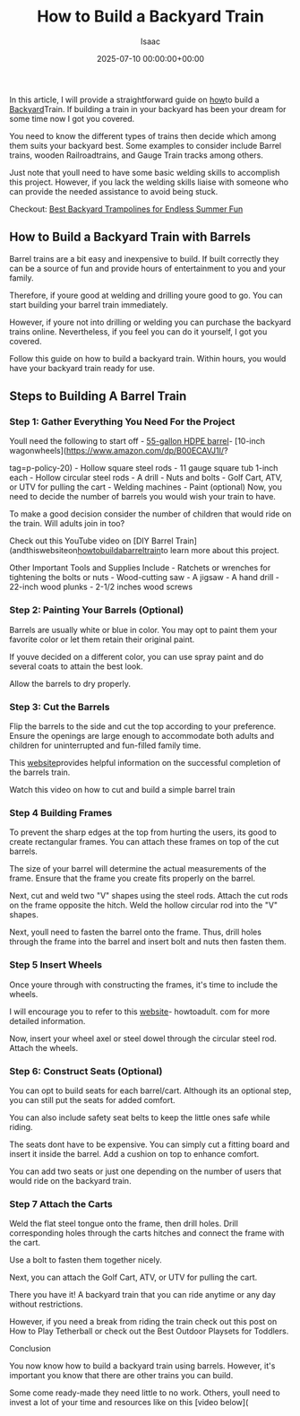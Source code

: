 ﻿---
title: How to Build a Backyard Train
description: In this article, I will provide a straightforward guide on how to build a Backyard Train. If building a train in your backyard has been your dream for some...
slug: /how-to-build-a-backyard-train/
date: 2025-07-10 00:00:00+00:00
lastmod: 2025-07-10 00:00:00+03:00
author: Isaac
categories:

- Backyard Games
tags:

- backyard-games

- how

- backyard
layout: post
---

In this article, I will provide a straightforward guide on [how](https://pestpolicy.com/how-to-camp-out-in-your-backyard/)to build a [Backyard](https://pestpolicy.com/best-backyard-trampolines/)Train. If building a train in your backyard has been your dream for some time now I got you covered.

You need to know the different types of trains then decide which among them suits your backyard best. Some examples to consider include Barrel trains, wooden Railroadtrains, and Gauge Train tracks among others.

Just note that youll need to have some basic welding skills to accomplish this project. However, if you lack the welding skills liaise with someone who can provide the needed assistance to avoid being stuck.

Checkout: [Best Backyard Trampolines for Endless Summer Fun](https://pestpolicy.com/best-backyard-trampolines/)

##  How to Build a Backyard Train with Barrels

Barrel trains are a bit easy and inexpensive to build. If built correctly they can be a source of fun and provide hours of entertainment to you and your family.

Therefore, if youre good at welding and drilling youre good to go. You can start building your barrel train immediately.

However, if youre not into drilling or welding you can purchase the backyard trains online. Nevertheless, if you feel you can do it yourself, I got you covered.

Follow this guide on how to build a backyard train. Within hours, you would have your backyard train ready for use.

##  Steps to Building A Barrel Train

###  Step 1: Gather Everything You Need For the Project

Youll need the following to start off - [55-gallon HDPE barrel](https://www.amazon.com/dp/B06Y2H5GVX/?tag=p-policy-20)- [10-inch wagonwheels](https://www.amazon.com/dp/B00ECAVJ1I/?

tag=p-policy-20) - Hollow square steel rods - 11 gauge square tub 1-inch each - Hollow circular steel rods - A drill - Nuts and bolts - Golf Cart, ATV, or UTV for pulling the cart - Welding machines - Paint (optional) Now, you need to decide the number of barrels you would wish your train to have.

To make a good decision consider the number of children that would ride on the train. Will adults join in too?

Check out this YouTube video on [DIY Barrel Train](andthiswebsiteon[howtobuildabarreltrain](https://www.popularmechanics.com/home/how-to-plans/how-to/a20791/how-to-build-a-diy-barrel-train-that-your-kids-will-love/)to learn more about this project.

Other Important Tools and Supplies Include - Ratchets or wrenches for tightening the bolts or nuts - Wood-cutting saw - A jigsaw - A hand drill - 22-inch wood plunks - 2-1/2 inches wood screws

###  Step 2: Painting Your Barrels (Optional)

Barrels are usually white or blue in color. You may opt to paint them your favorite color or let them retain their original paint.

If youve decided on a different color, you can use spray paint and do several coats to attain the best look.

Allow the barrels to dry properly.

###  Step 3: Cut the Barrels

Flip the barrels to the side and cut the top according to your preference. Ensure the openings are large enough to accommodate both adults and children for uninterrupted and fun-filled family time.

This [website](https://howtoadult.com/trailer-plastic-barrels-4709116.html)provides helpful information on the successful completion of the barrels train.

Watch this video on how to cut and build a simple barrel train

###  Step 4 Building Frames

To prevent the sharp edges at the top from hurting the users, its good to create rectangular frames. You can attach these frames on top of the cut barrels.

The size of your barrel will determine the actual measurements of the frame. Ensure that the frame you create fits properly on the barrel.

Next, cut and weld two "V" shapes using the steel rods. Attach the cut rods on the frame opposite the hitch. Weld the hollow circular rod into the "V" shapes.

Next, youll need to fasten the barrel onto the frame. Thus, drill holes through the frame into the barrel and insert bolt and nuts then fasten them.

###  Step 5 Insert Wheels

Once youre through with constructing the frames, it's time to include the wheels.

I will encourage you to refer to this [website](https://howtoadult.com/trailer-plastic-barrels-4709116.html)- howtoadult. com for more detailed information.

Now, insert your wheel axel or steel dowel through the circular steel rod. Attach the wheels.

###  Step 6: Construct Seats (Optional)

You can opt to build seats for each barrel/cart. Although its an optional step, you can still put the seats for added comfort.

You can also include safety seat belts to keep the little ones safe while riding.

The seats dont have to be expensive. You can simply cut a fitting board and insert it inside the barrel. Add a cushion on top to enhance comfort.

You can add two seats or just one depending on the number of users that would ride on the backyard train.

###  Step 7 Attach the Carts

Weld the flat steel tongue onto the frame, then drill holes. Drill corresponding holes through the carts hitches and connect the frame with the cart.

Use a bolt to fasten them together nicely.

Next, you can attach the Golf Cart, ATV, or UTV for pulling the cart.

There you have it! A backyard train that you can ride anytime or any day without restrictions.

However, if you need a break from riding the train check out this post on How to Play Tetherball or check out the Best Outdoor Playsets for Toddlers.

Conclusion

You now know how to build a backyard train using barrels. However, it's important you know that there are other trains you can build.

Some come ready-made they need little to no work. Others, youll need to invest a lot of your time and resources like on this [video below](
